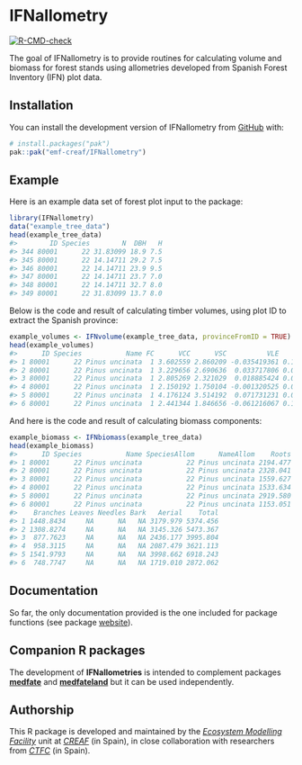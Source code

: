 
<!-- README.md is generated from README.Rmd. Please edit that file -->

# IFNallometry

<!-- badges: start -->

[![R-CMD-check](https://github.com/emf-creaf/IFNallometry/actions/workflows/R-CMD-check.yaml/badge.svg)](https://github.com/emf-creaf/IFNallometry/actions/workflows/R-CMD-check.yaml)
<!-- badges: end -->

The goal of IFNallometry is to provide routines for calculating volume
and biomass for forest stands using allometries developed from Spanish
Forest Inventory (IFN) plot data.

## Installation

You can install the development version of IFNallometry from
[GitHub](https://github.com/) with:

``` r
# install.packages("pak")
pak::pak("emf-creaf/IFNallometry")
```

## Example

Here is an example data set of forest plot input to the package:

``` r
library(IFNallometry)
data("example_tree_data")
head(example_tree_data)
#>        ID Species        N  DBH   H
#> 344 80001      22 31.83099 18.9 7.5
#> 345 80001      22 14.14711 29.2 7.5
#> 346 80001      22 14.14711 23.9 9.5
#> 347 80001      22 14.14711 23.7 7.0
#> 348 80001      22 14.14711 32.7 8.0
#> 349 80001      22 31.83099 13.7 8.0
```

Below is the code and result of calculating timber volumes, using plot
ID to extract the Spanish province:

``` r
example_volumes <- IFNvolume(example_tree_data, provinceFromID = TRUE)
head(example_volumes)
#>      ID Species           Name FC      VCC      VSC          VLE       IAVC
#> 1 80001      22 Pinus uncinata  1 3.602559 2.860209 -0.035419361 0.12176755
#> 2 80001      22 Pinus uncinata  1 3.229656 2.690636  0.033717806 0.07381033
#> 3 80001      22 Pinus uncinata  1 2.805269 2.321029  0.018885424 0.06887026
#> 4 80001      22 Pinus uncinata  1 2.150192 1.750104 -0.001320525 0.06097990
#> 5 80001      22 Pinus uncinata  1 4.176124 3.514192  0.071731231 0.08434162
#> 6 80001      22 Pinus uncinata  1 2.441344 1.846656 -0.061216067 0.10679360
```

And here is the code and result of calculating biomass components:

``` r
example_biomass <- IFNbiomass(example_tree_data)
head(example_biomass)
#>      ID Species           Name SpeciesAllom      NameAllom    Roots      Stem
#> 1 80001      22 Pinus uncinata           22 Pinus uncinata 2194.477 1731.1354
#> 2 80001      22 Pinus uncinata           22 Pinus uncinata 2328.041 1836.4987
#> 3 80001      22 Pinus uncinata           22 Pinus uncinata 1559.627 1558.4148
#> 4 80001      22 Pinus uncinata           22 Pinus uncinata 1533.634 1129.1675
#> 5 80001      22 Pinus uncinata           22 Pinus uncinata 2919.580 2456.6831
#> 6 80001      22 Pinus uncinata           22 Pinus uncinata 1153.051  970.2358
#>    Branches Leaves Needles Bark   Aerial    Total
#> 1 1448.8434     NA      NA   NA 3179.979 5374.456
#> 2 1308.8274     NA      NA   NA 3145.326 5473.367
#> 3  877.7623     NA      NA   NA 2436.177 3995.804
#> 4  958.3115     NA      NA   NA 2087.479 3621.113
#> 5 1541.9793     NA      NA   NA 3998.662 6918.243
#> 6  748.7747     NA      NA   NA 1719.010 2872.062
```

## Documentation

So far, the only documentation provided is the one included for package
functions (see package
[website](https://emf-creaf.github.io/IFNallometry/index.html)).

## Companion R packages

The development of **IFNallometries** is intended to complement packages
[**medfate**](https://emf-creaf.github.io/medfate) and
[**medfateland**](https://emf-creaf.github.io/medfateland) but it can be
used independently.

## Authorship

This R package is developed and maintained by the [*Ecosystem Modelling
Facility*](https://emf.creaf.cat) unit at
[*CREAF*](https://www.creaf.cat/) (in Spain), in close collaboration
with researchers from [*CTFC*](https://www.ctfc.cat/) (in Spain).
